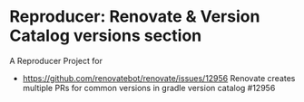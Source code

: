 # Reproducer: Renovate & Version Catalog versions section

A Reproducer Project for 

* https://github.com/renovatebot/renovate/issues/12956 Renovate creates multiple PRs for common versions in gradle version catalog #12956
